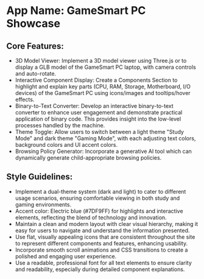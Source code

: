 # **App Name**: GameSmart PC Showcase

## Core Features:

- 3D Model Viewer: Implement a 3D model viewer using Three.js or <model-viewer> to display a GLB model of the GameSmart PC laptop, with camera controls and auto-rotate.
- Interactive Component Display: Create a Components Section to highlight and explain key parts (CPU, RAM, Storage, Motherboard, I/O devices) of the GameSmart PC using icons/images and tooltips/hover effects.
- Binary-to-Text Converter: Develop an interactive binary-to-text converter to enhance user engagement and demonstrate practical application of binary code. This provides insight into the low-level processes handled by the machine.
- Theme Toggle: Allow users to switch between a light theme "Study Mode" and dark theme "Gaming Mode", with each adjusting text colors, background colors and UI accent colors.
- Browsing Policy Generator: Incorporate a generative AI tool which can dynamically generate child-appropriate browsing policies.

## Style Guidelines:

- Implement a dual-theme system (dark and light) to cater to different usage scenarios, ensuring comfortable viewing in both study and gaming environments.
- Accent color: Electric blue (#7DF9FF) for highlights and interactive elements, reflecting the blend of technology and innovation.
- Maintain a clean and modern layout with clear visual hierarchy, making it easy for users to navigate and understand the information presented.
- Use flat, visually appealing icons that are consistent throughout the site to represent different components and features, enhancing usability.
- Incorporate smooth scroll animations and CSS transitions to create a polished and engaging user experience.
- Use a readable, professional font for all text elements to ensure clarity and readability, especially during detailed component explanations.